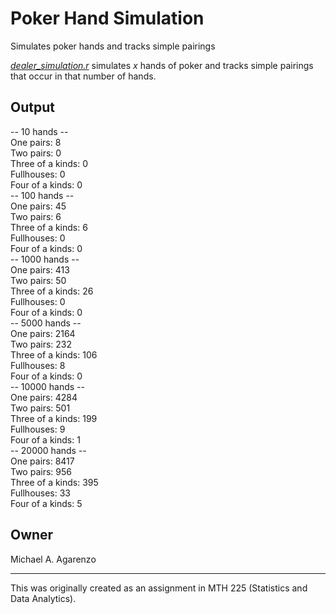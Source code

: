 # Poker Hand Simulation

Simulates poker hands and tracks simple pairings

[*dealer_simulation.r*](https://github.com/magarenzo/poker-hand-simulation/blob/master/dealer_simulation.r) simulates <i>x</i> hands of poker and tracks simple pairings that occur in that number of hands.

## Output

-- 10 hands --<br>One pairs:  8<br>Two pairs:  0<br>Three of a kinds:  0<br>Fullhouses:  0<br>Four of a kinds:  0<br>-- 100 hands --<br>One pairs:  45<br>Two pairs:  6<br>Three of a kinds:  6<br>Fullhouses:  0<br>Four of a kinds:  0<br>-- 1000 hands --<br>One pairs:  413<br>Two pairs:  50<br>Three of a kinds:  26<br>Fullhouses:  0<br>Four of a kinds:  0<br>-- 5000 hands --<br>One pairs:  2164<br>Two pairs:  232<br>Three of a kinds:  106<br>Fullhouses:  8<br>Four of a kinds:  0<br>-- 10000 hands --<br>One pairs:  4284<br>Two pairs:  501<br>Three of a kinds:  199<br>Fullhouses:  9<br>Four of a kinds:  1<br>-- 20000 hands --<br>One pairs:  8417<br>Two pairs:  956<br>Three of a kinds:  395<br>Fullhouses:  33<br>Four of a kinds:  5

## Owner

Michael A. Agarenzo

---

This was originally created as an assignment in MTH 225 (Statistics and Data Analytics).
